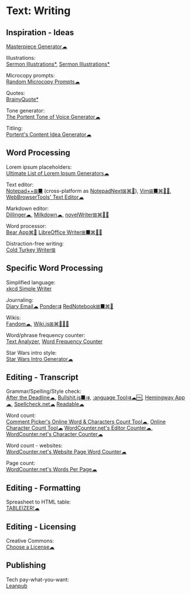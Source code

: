 # Text: Writing

## Inspiration - Ideas

[Masterpiece Generator☁](https://www.plot-generator.org.uk/)

Illustrations:  
[Sermon Illustrations*](http://www.moreillustrations.com/),
[Sermon Illustrations*](http://www.sermonillustrations.com/)

Microcopy prompts:  
[Random Microcopy Prompts☁](https://dailyuxwriting.com/random-microcopy-prompt)

Quotes:  
[BrainyQuote*](https://www.brainyquote.com/)

Tone generator:  
[The Portent Tone of Voice Generator☁](https://www.portent.com/tools/tone-of-voice-generator)

Titling:  
[Portent's Content Idea Generator☁](https://www.portent.com/tools/title-maker/)

## Word Processing

Lorem ipsum placeholders:  
[Ultimate List of Lorem Ipsum Generators☁](https://loremipsum.io/ultimate-list-of-lorem-ipsum-generators/)

Text editor:  
[Notepad++⊞■](https://notepad-plus-plus.org/) (cross-platform as [NotepadNext⊞⌘🐧](https://github.com/dail8859/NotepadNext)),
[Vim⊞■⌘🐧🤖](https://www.vim.org/),
[WebBrowserTools' Text Editor☁](https://webbrowsertools.com/text-editor/)

Markdown editor:  
[Dillinger☁](https://dillinger.io/),
[Milkdown☁](https://milkdown.dev/),
[novelWriter⊞⌘🐧🆓](https://novelwriter.io/)

Word processor:  
[Bear App⌘🍎](https://bear.app)
[LibreOffice Writer⊞■⌘🐧🆓](https://www.libreoffice.org/)

Distraction-free writing:  
[Cold Turkey Writer⊞](https://getcoldturkey.com/writer/)

## Specific Word Processing

Simplified language:  
[xkcd Simple Writer](https://xkcd.com/simplewriter/)

Journaling:  
[Diary Email☁](https://diaryemail.com/)
[Ponder⇉](https://getponder.app/)
[RedNotebook⊞■⌘🐧](https://rednotebook.sourceforge.io/)

Wikis:  
[Fandom☁](https://www.fandom.com/),
[Wiki.js⊞⌘🐧🍎🤖](https://wiki.js.org/)

Word/phrase frequency counter:  
[Text Analyzer](https://www.online-utility.org/text/analyzer.jsp),
[Word Frequency Counter](http://www.writewords.org.uk/word_count.asp)

Star Wars intro style:  
[Star Wars Intro Generator☁](https://starwarsintrogenerator.com/)

## Editing - Transcript

Grammar/Spelling/Style check:  
[After the Deadline☁](https://www.polishmywriting.com/),
[Bullshit.js■⇉](https://mourner.github.io/bullshit.js/),
[:anguage Tool⇉☁🆓](https://languagetool.org/),
[Hemingway App☁](http://www.hemingwayapp.com/),
[Spellcheck.net☁](https://www.spellcheck.net/)
[Readable☁](https://app.readable.com/text/?demo)

Word count:  
[Comment Picker's Online Word & Characters Count Tool☁](https://commentpicker.com/word-counter.php),
[Online Character Count Tool☁](https://www.charactercountonline.com/)
[WordCounter.net's Editor Counter☁](https://wordcounter.net/edit-counter),
[WordCounter.net's Character Counter☁](https://wordcounter.net/character-count)

Word count - websites:  
[WordCounter.net's Website Page Word Counter☁](https://wordcounter.net/website-word-count)

Page count:  
[WordCounter.net's Words Per Page☁](https://wordcounter.net/words-per-page)

## Editing - Formatting

Spreasheet to HTML table:  
[TABLEIZER!☁](https://www.tableizer.journalistopia.com/)

## Editing - Licensing

Creative Commons:  
[Choose a License☁](https://chooser-beta.creativecommons.org/)

## Publishing

Tech pay-what-you-want:  
[Leanpub](https://leanpub.com/)
